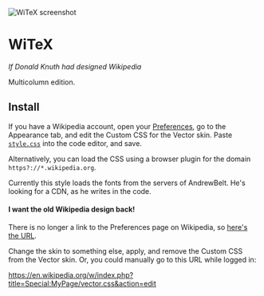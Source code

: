 
![WiTeX screenshot](https://github.com/michaelko/WiTeX/raw/master/screenshot.png)

# WiTeX
*If Donald Knuth had designed Wikipedia*

Multicolumn edition.
## Install
If you have a Wikipedia account, open your [Preferences](https://en.wikipedia.org/wiki/Special:Preferences), go to the Appearance tab, and edit the Custom CSS for the Vector skin.
Paste [`style.css`](https://github.com/michaelko/WiTeX/raw/master/style.css) into the code editor, and save.

Alternatively, you can load the CSS using a browser plugin for the domain `https?://*.wikipedia.org`.

Currently this style loads the fonts from the servers of AndrewBelt. He's looking for a CDN, as he writes in the code.
#### I want the old Wikipedia design back!

There is no longer a link to the Preferences page on Wikipedia, so [here's the URL](https://en.wikipedia.org/wiki/Special:Preferences).

Change the skin to something else, apply, and remove the Custom CSS from the Vector skin.
Or, you could manually go to this URL while logged in:

https://en.wikipedia.org/w/index.php?title=Special:MyPage/vector.css&action=edit
